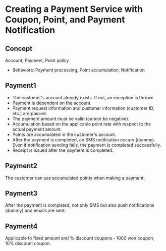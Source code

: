 Creating a Payment Service with Coupon, Point, and Payment Notification
===

Concept
---
Account, Payment, Point policy
- Behaviors: Payment processing, Point accumulation, Notification

Payment1
---
- The customer's account already exists. If not, an exception is thrown.
- Payment is dependent on the account.
- Payment request information and customer information (customer ID, etc.) are passed.
- The payment amount must be valid (cannot be negative).
- Accumulation based on the applicable point rate with respect to the actual payment amount.
- Points are accumulated in the customer's account.
- After the payment is completed, an SMS notification occurs (dummy). Even if notification sending fails, the payment is completed successfully.
- Receipt is issued after the payment is completed.

Payment2
---
The customer can use accumulated points when making a payment.

Payment3
---
After the payment is completed, not only SMS but also push notifications (dummy) and emails are sent.

Payment4
---
Applicable to fixed amount and % discount coupons - 1000 won coupon, 10% discount coupon.

